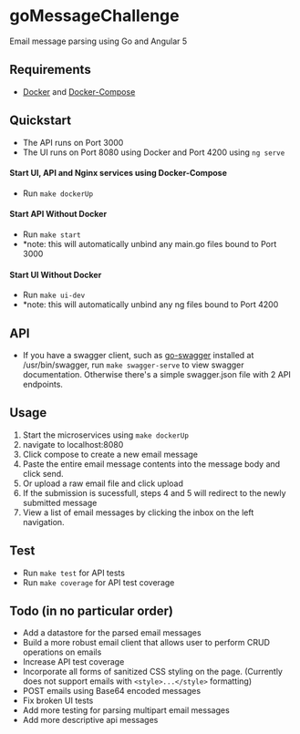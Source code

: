 # goMessageChallenge
Email message parsing using Go and Angular 5

## Requirements
  - [Docker](https://www.docker.com/) and [Docker-Compose](https://docs.docker.com/compose/install/)

## Quickstart
  - The API runs on Port 3000
  - The UI runs on Port 8080 using Docker and Port 4200 using `ng serve`

#### Start UI, API and Nginx services using Docker-Compose
  - Run `make dockerUp`

#### Start API Without Docker
  - Run `make start`
  - *note: this will automatically unbind any main.go files bound to Port 3000

#### Start UI Without Docker
  - Run `make ui-dev`
  - *note: this will automatically unbind any ng files bound to Port 4200

## API
  - If you have a swagger client, such as [go-swagger](https://github.com/go-swagger/go-swagger) installed at /usr/bin/swagger, run `make swagger-serve` to view swagger documentation. Otherwise there's a simple swagger.json file with 2 API endpoints.

## Usage
  1. Start the microservices using `make dockerUp`
  2. navigate to localhost:8080
  3. Click compose to create a new email message
  4. Paste the entire email message contents into the message body and click send.
  5. Or upload a raw email file and click upload
  6. If the submission is sucessfull, steps 4 and 5 will redirect to the newly submitted message
  7. View a list of email messages by clicking the inbox on the left navigation.

## Test
- Run `make test` for API tests
- Run `make coverage` for API test coverage

## Todo (in no particular order)
- Add a datastore for the parsed email messages
- Build a more robust email client that allows user to perform CRUD operations on emails
- Increase API test coverage
- Incorporate all forms of sanitized CSS styling on the page. (Currently does not support emails with `<style>...</style>` formatting)
- POST emails using Base64 encoded messages
- Fix broken UI tests
- Add more testing for parsing multipart email messages
- Add more descriptive api messages
